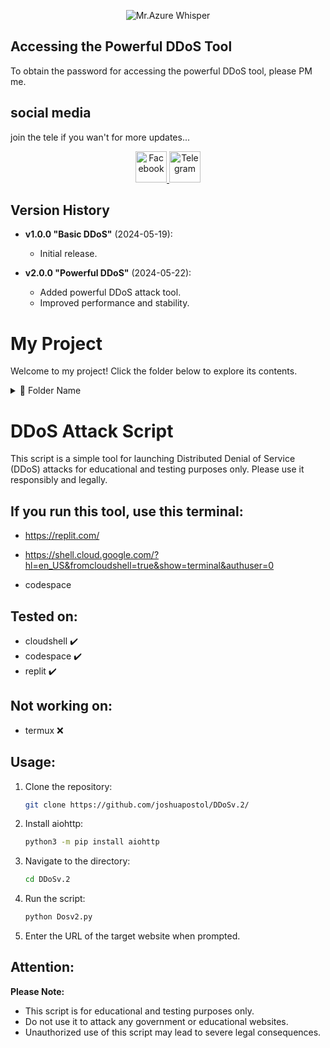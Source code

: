 <p align="center">
  <img src="https://i.imgur.com/w4lzlhE.jpeg" alt="Mr.Azure Whisper">
</p>

## Accessing the Powerful DDoS Tool

To obtain the password for accessing the powerful DDoS tool, please PM me.


## social media
join the tele if you wan't for more updates...

<p align="center">
  <a href="https://www.facebook.com/profile.php?id=61558380189286" target="_blank">
    <img src="https://upload.wikimedia.org/wikipedia/commons/5/51/Facebook_f_logo_%282019%29.svg" alt="Facebook" width="50" height="50">
  </a>
  <a href="https://t.me/+5ADKCuPGJfM2Mjk1" target="_blank">
    <img src="https://upload.wikimedia.org/wikipedia/commons/8/82/Telegram_logo.svg" alt="Telegram" width="50" height="50">
  </a>
</p>

## Version History

- **v1.0.0 "Basic DDoS"** (2024-05-19):
  - Initial release.

- **v2.0.0 "Powerful DDoS"** (2024-05-22):
  - Added powerful DDoS attack tool.
  - Improved performance and stability.

 # My Project

Welcome to my project! Click the folder below to explore its contents.

<details>
  <summary>📂 Folder Name</summary>

  - [DDOS V1](https://github.com/joshuapostol/DDoS)
</details>

# DDoS Attack Script

This script is a simple tool for launching Distributed Denial of Service (DDoS) attacks for educational and testing purposes only. Please use it responsibly and legally.

## If you run this tool, use this terminal:

- https://replit.com/

- https://shell.cloud.google.com/?hl=en_US&fromcloudshell=true&show=terminal&authuser=0

- codespace

## Tested on:

- cloudshell ✔️
- codespace ✔️
- replit ✔️

## Not working on:

- termux ❌

## Usage:

1. Clone the repository:

    ```bash
    git clone https://github.com/joshuapostol/DDoSv.2/
    ```

2. Install aiohttp:

    ```bash
    python3 -m pip install aiohttp
    ```

3. Navigate to the directory:

    ```bash
    cd DDoSv.2
    ```

4. Run the script:

    ```bash
    python Dosv2.py
    ```

5. Enter the URL of the target website when prompted.

## Attention:

**Please Note:**
- This script is for educational and testing purposes only.
- Do not use it to attack any government or educational websites.
- Unauthorized use of this script may lead to severe legal consequences.
